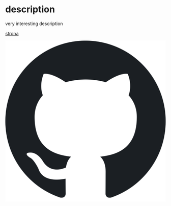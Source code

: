 # description
very interesting description

[strona](https://github.com/jakubpietraszko/jakubpietraszko.github.io)

![image](Octicons-mark-github.svg)
